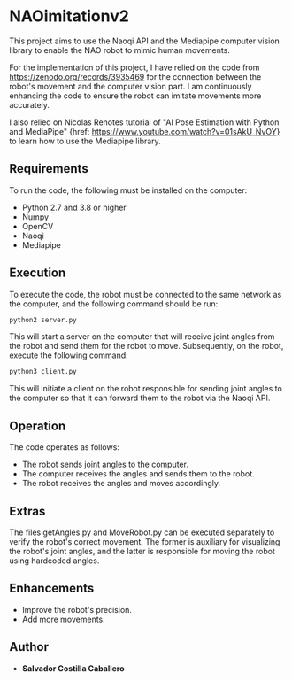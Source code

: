 # NAOimitationv2
This project aims to use the Naoqi API and the Mediapipe computer vision library to enable the NAO robot to mimic human movements.

For the implementation of this project, I have relied on the code from https://zenodo.org/records/3935469 for the connection between the robot's movement and the computer vision part. I am continuously enhancing the code to ensure the robot can imitate movements more accurately.

I also relied on Nicolas Renotes tutorial of "AI Pose Estimation with Python and MediaPipe" {href: https://www.youtube.com/watch?v=01sAkU_NvOY} to learn how to use the Mediapipe library.


## Requirements
To run the code, the following must be installed on the computer:
* Python 2.7 and 3.8 or higher
* Numpy
* OpenCV
* Naoqi
* Mediapipe

## Execution
To execute the code, the robot must be connected to the same network as the computer, and the following command should be run:
```bash
python2 server.py
```
This will start a server on the computer that will receive joint angles from the robot and send them for the robot to move. Subsequently, on the robot, execute the following command:
```bash
python3 client.py
```
This will initiate a client on the robot responsible for sending joint angles to the computer so that it can forward them to the robot via the Naoqi API.

## Operation
The code operates as follows:
* The robot sends joint angles to the computer.
* The computer receives the angles and sends them to the robot.
* The robot receives the angles and moves accordingly.

## Extras
The files getAngles.py and MoveRobot.py can be executed separately to verify the robot's correct movement. The former is auxiliary for visualizing the robot's joint angles, and the latter is responsible for moving the robot using hardcoded angles.

## Enhancements
* Improve the robot's precision.
* Add more movements.

## Author
* **Salvador Costilla Caballero**